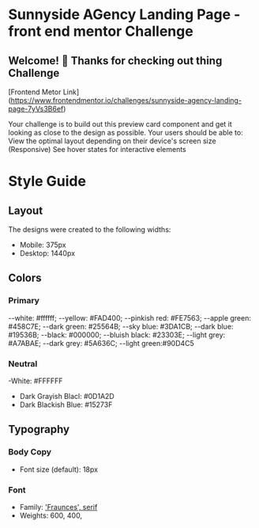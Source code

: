 # Sunnyside AGency Landing Page - front end mentor Challenge

## Welcome! 👋 Thanks for checking out thing Challenge

[Frontend Metor Link] (https://www.frontendmentor.io/challenges/sunnyside-agency-landing-page-7yVs3B6ef)

Your challenge is to build out this preview card component and get it looking as close to the design as possible. Your users should be able to:
View the optimal layout depending on their device's screen size (Responsive)
See hover states for interactive elements

# Style Guide

## Layout

The designs were created to the following widths:

- Mobile: 375px
- Desktop: 1440px

## Colors

### Primary

--white: #ffffff;
--yellow: #FAD400;
--pinkish red: #FE7563;
--apple green: #458C7E;
--dark green: #25564B;
--sky blue: #3DA1CB;
--dark blue: #19536B;
--black: #000000;
--bluish black: #23303E;
--light grey: #A7ABAE;
--dark grey: #5A636C;
--light green:#90D4C5

### Neutral

-White: #FFFFFF
- Dark Grayish Blacl: #0D1A2D
- Dark Blackish Blue: #15273F

## Typography

### Body Copy

- Font size (default): 18px

### Font

- Family: ['Fraunces', serif](https://fonts.google.com/specimen/Fraunces)
- Weights: 600, 400, 

